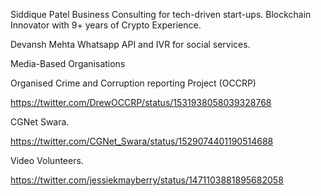 


Siddique Patel Business Consulting for tech-driven start-ups. Blockchain Innovator with 9+ years of Crypto Experience.

Devansh Mehta Whatsapp API and IVR for social services.


Media-Based Organisations 

Organised Crime and Corruption reporting Project (OCCRP)

https://twitter.com/DrewOCCRP/status/1531938058039328768

CGNet Swara.

https://twitter.com/CGNet_Swara/status/1529074401190514688

Video Volunteers.

https://twitter.com/jessiekmayberry/status/1471103881895682058
